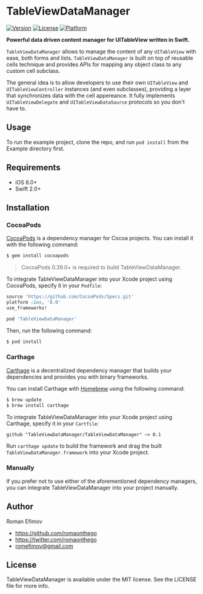 # TableViewDataManager

[![Version](https://img.shields.io/cocoapods/v/TableViewDataManager.svg?style=flat)](http://cocoapods.org/pods/TableViewDataManager)
[![License](https://img.shields.io/cocoapods/l/TableViewDataManager.svg?style=flat)](http://cocoapods.org/pods/TableViewDataManager)
[![Platform](https://img.shields.io/cocoapods/p/TableViewDataManager.svg?style=flat)](http://cocoapods.org/pods/TableViewDataManager)

__Powerful data driven content manager for UITableView written in Swift.__

`TableViewDataManager` allows to manage the content of any `UITableView` with ease, both forms and lists. `TableViewDataManager` is built on top of reusable cells technique and provides APIs for mapping any object class to any custom cell subclass.

The general idea is to allow developers to use their own `UITableView` and `UITableViewController` instances (and even subclasses), providing a layer that synchronizes data with the cell appereance.
It fully implements `UITableViewDelegate` and `UITableViewDataSource` protocols so you don't have to.

## Usage

To run the example project, clone the repo, and run `pod install` from the Example directory first.

## Requirements
* iOS 8.0+
* Swift 2.0+

## Installation

### CocoaPods

[CocoaPods](http://cocoapods.org) is a dependency manager for Cocoa projects. You can install it with the following command:

```bash
$ gem install cocoapods
```

> CocoaPods 0.39.0+ is required to build TableViewDataManager.

To integrate TableViewDataManager into your Xcode project using CocoaPods, specify it in your `Podfile`:

```ruby
source 'https://github.com/CocoaPods/Specs.git'
platform :ios, '8.0'
use_frameworks!

pod 'TableViewDataManager'
```

Then, run the following command:

```bash
$ pod install
```

### Carthage

[Carthage](https://github.com/Carthage/Carthage) is a decentralized dependency manager that builds your dependencies and provides you with binary frameworks.

You can install Carthage with [Homebrew](http://brew.sh/) using the following command:

```bash
$ brew update
$ brew install carthage
```

To integrate TableViewDataManager into your Xcode project using Carthage, specify it in your `Cartfile`:

```ogdl
github "TableViewDataManager/TableViewDataManager" ~> 0.1
```

Run `carthage update` to build the framework and drag the built `TableViewDataManager.framework` into your Xcode project.

### Manually

If you prefer not to use either of the aforementioned dependency managers, you can integrate TableViewDataManager into your project manually.

## Author

Roman Efimov

- https://github.com/romaonthego
- https://twitter.com/romaonthego
- romefimov@gmail.com

## License

TableViewDataManager is available under the MIT license. See the LICENSE file for more info.
